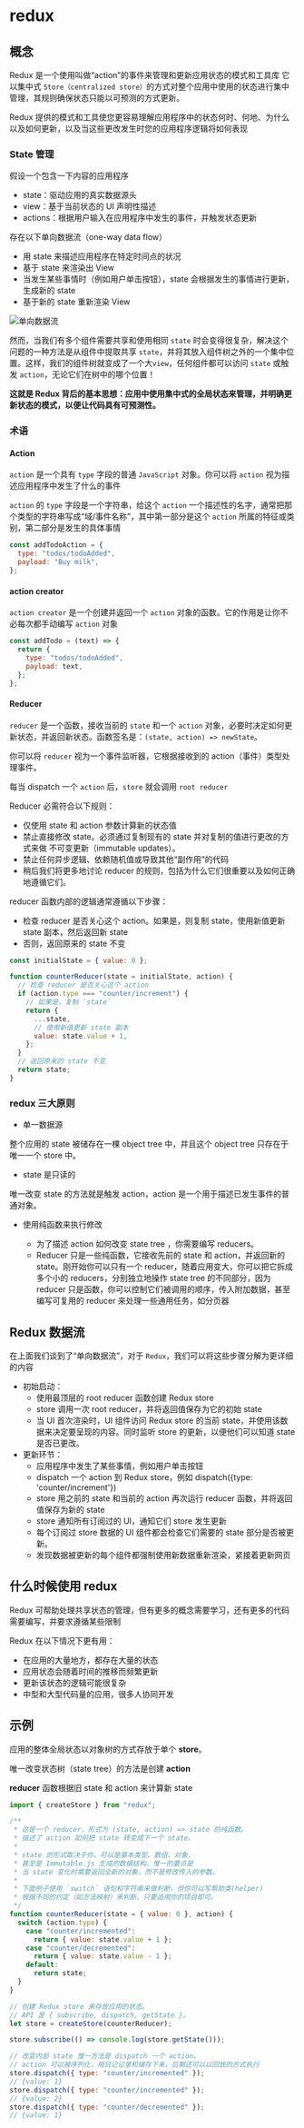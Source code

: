 # redux

## 概念

Redux 是一个使用叫做“action”的事件来管理和更新应用状态的模式和工具库 它以集中式 `Store（centralized store）`的方式对整个应用中使用的状态进行集中管理，其规则确保状态只能以可预测的方式更新。

Redux 提供的模式和工具使您更容易理解应用程序中的状态何时、何地、为什么以及如何更新，以及当这些更改发生时您的应用程序逻辑将如何表现

### State 管理

假设一个包含一下内容的应用程序

- state：驱动应用的真实数据源头
- view：基于当前状态的 UI 声明性描述
- actions：根据用户输入在应用程序中发生的事件，并触发状态更新

存在以下单向数据流（one-way data flow）

- 用 state 来描述应用程序在特定时间点的状况
- 基于 state 来渲染出 View
- 当发生某些事情时（例如用户单击按钮），state 会根据发生的事情进行更新，生成新的 state
- 基于新的 state 重新渲染 View

![单向数据流](http://cn.redux.js.org/assets/images/one-way-data-flow-04fe46332c1ccb3497ecb04b94e55b97.png)

然而，当我们有多个组件需要共享和使用相同 `state` 时会变得很复杂，解决这个问题的一种方法是从组件中提取共享 `state`，并将其放入组件树之外的一个集中位置。这样，我们的组件树就变成了一个大`view`，任何组件都可以访问 `state` 或触发 `action`，无论它们在树中的哪个位置！

**这就是 Redux 背后的基本思想：应用中使用集中式的全局状态来管理，并明确更新状态的模式，以便让代码具有可预测性。**

### 术语

#### Action

`action` 是一个具有 `type` 字段的普通 `JavaScript` 对象。你可以将 `action` 视为描述应用程序中发生了什么的事件

`action` 的 `type` 字段是一个字符串，给这个 `action` 一个描述性的名字，通常把那个类型的字符串写成“域/事件名称”，其中第一部分是这个 `action` 所属的特征或类别，第二部分是发生的具体事情

```js
const addTodoAction = {
  type: "todos/todoAdded",
  payload: "Buy milk",
};
```

#### action creator

`action creator` 是一个创建并返回一个 `action` 对象的函数。它的作用是让你不必每次都手动编写 `action` 对象

```js
const addTodo = (text) => {
  return {
    type: "todos/todoAdded",
    payload: text,
  };
};
```

#### Reducer

`reducer` 是一个函数，接收当前的 `state` 和一个 `action` 对象，必要时决定如何更新状态，并返回新状态。函数签名是：`(state, action) => newState`。

你可以将 `reducer` 视为一个事件监听器，它根据接收到的 action（事件）类型处理事件。

每当 dispatch 一个 `action` 后，`store` 就会调用 `root reducer`

Reducer 必需符合以下规则：

- 仅使用 state 和 action 参数计算新的状态值
- 禁止直接修改 state。必须通过复制现有的 state 并对复制的值进行更改的方式来做 不可变更新（immutable updates）。
- 禁止任何异步逻辑、依赖随机值或导致其他“副作用”的代码
- 稍后我们将更多地讨论 reducer 的规则，包括为什么它们很重要以及如何正确地遵循它们。

reducer 函数内部的逻辑通常遵循以下步骤：

- 检查 reducer 是否关心这个 action。如果是，则复制 state，使用新值更新 state 副本，然后返回新 state
- 否则，返回原来的 state 不变

```js
const initialState = { value: 0 };

function counterReducer(state = initialState, action) {
  // 检查 reducer 是否关心这个 action
  if (action.type === "counter/increment") {
    // 如果是，复制 `state`
    return {
      ...state,
      // 使用新值更新 state 副本
      value: state.value + 1,
    };
  }
  // 返回原来的 state 不变
  return state;
}
```

### redux 三大原则

- 单一数据源

整个应用的 state 被储存在一棵 object tree 中，并且这个 object tree 只存在于唯一一个 store 中。

- state 是只读的

唯一改变 state 的方法就是触发 action，action 是一个用于描述已发生事件的普通对象。

- 使用纯函数来执行修改

  - 为了描述 action 如何改变 state tree ，你需要编写 reducers。
  - Reducer 只是一些纯函数，它接收先前的 state 和 action，并返回新的 state。刚开始你可以只有一个 reducer，随着应用变大，你可以把它拆成多个小的 reducers，分别独立地操作 state tree 的不同部分，因为 reducer 只是函数，你可以控制它们被调用的顺序，传入附加数据，甚至编写可复用的 reducer 来处理一些通用任务，如分页器

## Redux 数据流

在上面我们谈到了“单向数据流”，对于 `Redux`，我们可以将这些步骤分解为更详细的内容

- 初始启动：
  - 使用最顶层的 root reducer 函数创建 Redux store
  - store 调用一次 root reducer，并将返回值保存为它的初始 state
  - 当 UI 首次渲染时，UI 组件访问 Redux store 的当前 state，并使用该数据来决定要呈现的内容。同时监听 store 的更新，以便他们可以知道 state 是否已更改。
- 更新环节：
  - 应用程序中发生了某些事情，例如用户单击按钮
  - dispatch 一个 action 到 Redux store，例如 dispatch({type: 'counter/increment'})
  - store 用之前的 state 和当前的 action 再次运行 reducer 函数，并将返回值保存为新的 state
  - store 通知所有订阅过的 UI，通知它们 store 发生更新
  - 每个订阅过 store 数据的 UI 组件都会检查它们需要的 state 部分是否被更新。
  - 发现数据被更新的每个组件都强制使用新数据重新渲染，紧接着更新网页

## 什么时候使用 redux

Redux 可帮助处理共享状态的管理，但有更多的概念需要学习，还有更多的代码需要编写，并要求遵循某些限制

Redux 在以下情况下更有用：

- 在应用的大量地方，都存在大量的状态
- 应用状态会随着时间的推移而频繁更新
- 更新该状态的逻辑可能很复杂
- 中型和大型代码量的应用，很多人协同开发

## 示例

应用的整体全局状态以对象树的方式存放于单个 **store**。

唯一改变状态树（state tree）的方法是创建 **action**

**reducer** 函数根据旧 state 和 action 来计算新 state

```js
import { createStore } from "redux";

/**
 * 这是一个 reducer，形式为 (state, action) => state 的纯函数。
 * 描述了 action 如何把 state 转变成下一个 state。
 *
 * state 的形式取决于你，可以是基本类型、数组、对象、
 * 甚至是 Immutable.js 生成的数据结构。惟一的要点是
 * 当 state 变化时需要返回全新的对象，而不是修改传入的参数。
 *
 * 下面例子使用 `switch` 语句和字符串来做判断，但你可以写帮助类(helper)
 * 根据不同的约定（如方法映射）来判断，只要适用你的项目即可。
 */
function counterReducer(state = { value: 0 }, action) {
  switch (action.type) {
    case "counter/incremented":
      return { value: state.value + 1 };
    case "counter/decremented":
      return { value: state.value - 1 };
    default:
      return state;
  }
}

// 创建 Redux store 来存放应用的状态。
// API 是 { subscribe, dispatch, getState }。
let store = createStore(counterReducer);

store.subscribe(() => console.log(store.getState()));

// 改变内部 state 惟一方法是 dispatch 一个 action。
// action 可以被序列化，用日记记录和储存下来，后期还可以以回放的方式执行
store.dispatch({ type: "counter/incremented" });
// {value: 1}
store.dispatch({ type: "counter/incremented" });
// {value: 2}
store.dispatch({ type: "counter/decremented" });
// {value: 1}
```
